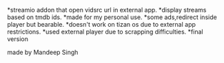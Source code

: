 *streamio addon that open vidsrc url in external app.
*display streams based on tmdb ids.
*made for my personal use.
*some ads,redirect inside player but bearable.
*doesn't work on tizan os due to external app restrictions.
*used external player due to scrapping difficulties. 
*final version



made by Mandeep Singh 

